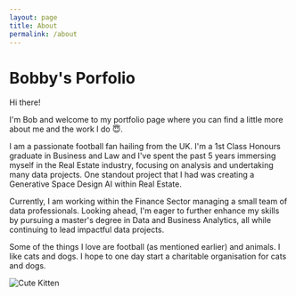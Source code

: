 ```yaml
---
layout: page
title: About
permalink: /about
---
```


# Bobby's Porfolio

Hi there!

I'm Bob and welcome to my portfolio page where you can find a little more about me and the work I do 😇.

I am a passionate football fan hailing from the UK. I'm a 1st Class Honours graduate in Business and Law and I've spent the past 5 years immersing myself in the Real Estate industry, focusing on analysis and undertaking many data projects. One standout project that I had was creating a Generative Space Design AI within Real Estate.

Currently, I am working within the Finance Sector managing a small team of data professionals. Looking ahead, I'm eager to further enhance my skills by pursuing a master's degree in Data and Business Analytics, all while continuing to lead impactful data projects.

Some of the things I love are football (as mentioned earlier) and animals. I like cats and dogs. I hope to one day start a charitable organisation for cats and dogs.

![Cute Kitten](https://img.freepik.com/free-photo/cute-domestic-kitten-sits-window-staring-outside-generative-ai_188544-12519.jpg)
